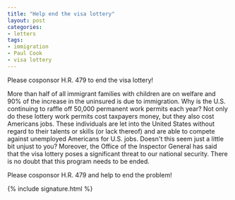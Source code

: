 ```yaml
---
title: "Help end the visa lottery"
layout: post
categories:
- letters
tags:
- immigration
- Paul Cook
- visa lottery
---
```


Please cosponsor H.R. 479 to end the visa lottery!

More than half of all immigrant families with children are on welfare and 90% of the increase in the uninsured is due to immigration. Why is the U.S. continuing to raffle off 50,000 permanent work permits each year? Not only do these lottery work permits cost taxpayers money, but they also cost Americans jobs. These individuals are let into the United States without regard to their talents or skills (or lack thereof) and are able to compete against unemployed Americans for U.S. jobs. Doesn't this seem just a little bit unjust to you? Moreover, the Office of the Inspector General has said that the visa lottery poses a significant threat to our national security. There is no doubt that this program needs to be ended.

Please cosponsor H.R. 479 and help to end the problem!

{% include signature.html %}
